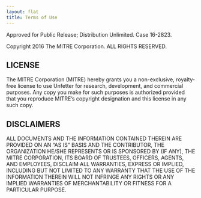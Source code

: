```yaml
---
layout: flat
title: Terms of Use
---
```


Approved for Public Release; Distribution Unlimited. Case 16-2823.

Copyright 2016 The MITRE Corporation. ALL RIGHTS RESERVED.

## LICENSE
The MITRE Corporation (MITRE) hereby grants you a non-exclusive, royalty-free license to use Unfetter for research, development, and commercial purposes. Any copy you make for such purposes is authorized provided that you reproduce MITRE’s copyright designation and this license in any such copy.

## DISCLAIMERS
ALL DOCUMENTS AND THE INFORMATION CONTAINED THEREIN ARE PROVIDED ON AN “AS IS” BASIS AND THE CONTRIBUTOR, THE ORGANIZATION HE/SHE REPRESENTS OR IS SPONSORED BY (IF ANY), THE MITRE CORPORATION, ITS BOARD OF TRUSTEES, OFFICERS, AGENTS, AND EMPLOYEES, DISCLAIM ALL WARRANTIES, EXPRESS OR IMPLIED, INCLUDING BUT NOT LIMITED TO ANY WARRANTY THAT THE USE OF THE INFORMATION THEREIN WILL NOT INFRINGE ANY RIGHTS OR ANY IMPLIED WARRANTIES OF MERCHANTABILITY OR FITNESS FOR A PARTICULAR PURPOSE.
